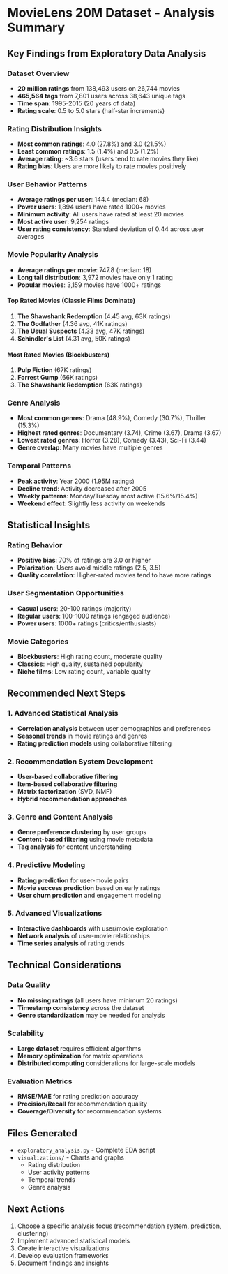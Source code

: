 # MovieLens 20M Dataset - Analysis Summary

## Key Findings from Exploratory Data Analysis

### Dataset Overview
- **20 million ratings** from 138,493 users on 26,744 movies
- **465,564 tags** from 7,801 users across 38,643 unique tags
- **Time span**: 1995-2015 (20 years of data)
- **Rating scale**: 0.5 to 5.0 stars (half-star increments)

### Rating Distribution Insights
- **Most common ratings**: 4.0 (27.8%) and 3.0 (21.5%)
- **Least common ratings**: 1.5 (1.4%) and 0.5 (1.2%)
- **Average rating**: ~3.6 stars (users tend to rate movies they like)
- **Rating bias**: Users are more likely to rate movies positively

### User Behavior Patterns
- **Average ratings per user**: 144.4 (median: 68)
- **Power users**: 1,894 users have rated 1000+ movies
- **Minimum activity**: All users have rated at least 20 movies
- **Most active user**: 9,254 ratings
- **User rating consistency**: Standard deviation of 0.44 across user averages

### Movie Popularity Analysis
- **Average ratings per movie**: 747.8 (median: 18)
- **Long tail distribution**: 3,972 movies have only 1 rating
- **Popular movies**: 3,159 movies have 1000+ ratings

#### Top Rated Movies (Classic Films Dominate)
1. **The Shawshank Redemption** (4.45 avg, 63K ratings)
2. **The Godfather** (4.36 avg, 41K ratings)
3. **The Usual Suspects** (4.33 avg, 47K ratings)
4. **Schindler's List** (4.31 avg, 50K ratings)

#### Most Rated Movies (Blockbusters)
1. **Pulp Fiction** (67K ratings)
2. **Forrest Gump** (66K ratings)
3. **The Shawshank Redemption** (63K ratings)

### Genre Analysis
- **Most common genres**: Drama (48.9%), Comedy (30.7%), Thriller (15.3%)
- **Highest rated genres**: Documentary (3.74), Crime (3.67), Drama (3.67)
- **Lowest rated genres**: Horror (3.28), Comedy (3.43), Sci-Fi (3.44)
- **Genre overlap**: Many movies have multiple genres

### Temporal Patterns
- **Peak activity**: Year 2000 (1.95M ratings)
- **Decline trend**: Activity decreased after 2005
- **Weekly patterns**: Monday/Tuesday most active (15.6%/15.4%)
- **Weekend effect**: Slightly less activity on weekends

## Statistical Insights

### Rating Behavior
- **Positive bias**: 70% of ratings are 3.0 or higher
- **Polarization**: Users avoid middle ratings (2.5, 3.5)
- **Quality correlation**: Higher-rated movies tend to have more ratings

### User Segmentation Opportunities
- **Casual users**: 20-100 ratings (majority)
- **Regular users**: 100-1000 ratings (engaged audience)
- **Power users**: 1000+ ratings (critics/enthusiasts)

### Movie Categories
- **Blockbusters**: High rating count, moderate quality
- **Classics**: High quality, sustained popularity
- **Niche films**: Low rating count, variable quality

## Recommended Next Steps

### 1. Advanced Statistical Analysis
- **Correlation analysis** between user demographics and preferences
- **Seasonal trends** in movie ratings and genres
- **Rating prediction models** using collaborative filtering

### 2. Recommendation System Development
- **User-based collaborative filtering**
- **Item-based collaborative filtering**
- **Matrix factorization** (SVD, NMF)
- **Hybrid recommendation approaches**

### 3. Genre and Content Analysis
- **Genre preference clustering** by user groups
- **Content-based filtering** using movie metadata
- **Tag analysis** for content understanding

### 4. Predictive Modeling
- **Rating prediction** for user-movie pairs
- **Movie success prediction** based on early ratings
- **User churn prediction** and engagement modeling

### 5. Advanced Visualizations
- **Interactive dashboards** with user/movie exploration
- **Network analysis** of user-movie relationships
- **Time series analysis** of rating trends

## Technical Considerations

### Data Quality
- **No missing ratings** (all users have minimum 20 ratings)
- **Timestamp consistency** across the dataset
- **Genre standardization** may be needed for analysis

### Scalability
- **Large dataset** requires efficient algorithms
- **Memory optimization** for matrix operations
- **Distributed computing** considerations for large-scale models

### Evaluation Metrics
- **RMSE/MAE** for rating prediction accuracy
- **Precision/Recall** for recommendation quality
- **Coverage/Diversity** for recommendation systems

## Files Generated
- `exploratory_analysis.py` - Complete EDA script
- `visualizations/` - Charts and graphs
  - Rating distribution
  - User activity patterns
  - Temporal trends
  - Genre analysis

## Next Actions
1. Choose a specific analysis focus (recommendation system, prediction, clustering)
2. Implement advanced statistical models
3. Create interactive visualizations
4. Develop evaluation frameworks
5. Document findings and insights
